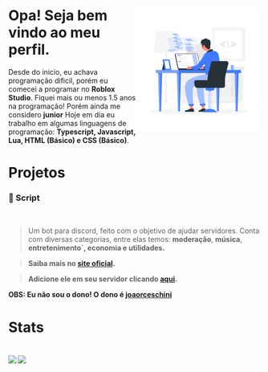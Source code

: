 <div style="clear: both;">
   <img src="https://github.com/joaorceschini/joaorceschini/raw/master/coding.svg" width=250px align="right">

  <h1>Opa! Seja bem vindo ao meu perfil.</h1>

  Desde do inicio, eu achava programação dificil, porém eu comecei a programar no <strong>Roblox Studio</strong>.
  Fiquei mais ou menos 1.5 anos na programação! Porém ainda me considero <strong>junior</strong>
  Hoje em dia eu trabalho em algumas linguagens de programação: <strong>Typescript, Javascript, Lua, HTML (Básico) e CSS (Básico)</strong>.

  <h1>Projetos</h1>

  <h3>👾 Script</h3><br>
  <blockquote>Um bot para discord, feito com o objetivo de ajudar servidores. Conta com diversas categorias, entre elas temos: <strong>moderação</strong>, <strong>música</strong>, <strong>entretenimento`, <strong>economia</strong> e <strong>utilidades</strong>.</blockquote>
  <blockquote> Saiba mais no <a href="https://script-bot.vercel.app/">site oficial</a>.</blockquote>
  <blockquote> Adicione ele em seu servidor clicando <a href="https://discord.com/oauth2/authorize?=&client_id=762764583793459200&scope=bot&permissions=8">aqui</a>.<br></blockquote>
  <strong>OBS: Eu não sou o dono! O dono é <a href="https://github.com/joaorceschini">joaorceschini</a></strong>
  <br>
  <h1>Stats<h1> 
</div>

<img src="https://github-readme-stats.vercel.app/api?username=LeoNidioJose&theme=onedark" style="display: inline-block;">
<img src="https://github-readme-stats.vercel.app/api/top-langs/?username=LeoNidioJose&hide=html&layout=compact&theme=onedark" style="display: inline-block;">

